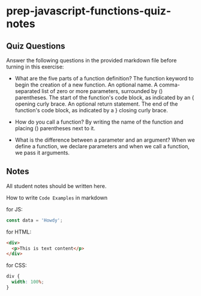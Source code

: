 # prep-javascript-functions-quiz-notes

## Quiz Questions

Answer the following questions in the provided markdown file before turning in this exercise:

- What are the five parts of a function definition?
  The function keyword to begin the creation of a new function.
  An optional name.
  A comma-separated list of zero or more parameters, surrounded by () parentheses.
  The start of the function's code block, as indicated by an { opening curly brace.
  An optional return statement.
  The end of the function's code block, as indicated by a } closing curly brace.

- How do you call a function?
  By writing the name of the function and placing () parentheses next to it.

- What is the difference between a parameter and an argument?
  When we define a function, we declare parameters and when we call a function, we pass it arguments.

## Notes

All student notes should be written here.

How to write `Code Examples` in markdown

for JS:

```javascript
const data = 'Howdy';
```

for HTML:

```html
<div>
  <p>This is text content</p>
</div>
```

for CSS:

```css
div {
  width: 100%;
}
```
